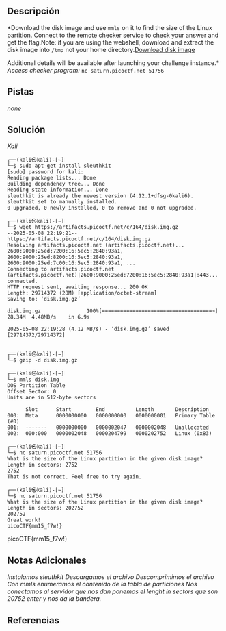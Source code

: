 

## Descripción

*Download the disk image and use `mmls` on it to find the size of the Linux partition. Connect to the remote checker service to check your answer and get the flag.Note: if you are using the webshell, download and extract the disk image into `/tmp` not your home directory.[Download disk image](https://artifacts.picoctf.net/c/164/disk.img.gz)

Additional details will be available after launching your challenge instance.*
*Access checker program:* `nc saturn.picoctf.net 51756`
## Pistas

*none*
## Solución

*Kali*
```
┌──(kali㉿kali)-[~]
└─$ sudo apt-get install sleuthkit                                    
[sudo] password for kali: 
Reading package lists... Done
Building dependency tree... Done
Reading state information... Done
sleuthkit is already the newest version (4.12.1+dfsg-0kali6).
sleuthkit set to manually installed.
0 upgraded, 0 newly installed, 0 to remove and 0 not upgraded.
                                                                                                       
┌──(kali㉿kali)-[~]
└─$ wget https://artifacts.picoctf.net/c/164/disk.img.gz
--2025-05-08 22:19:21--  https://artifacts.picoctf.net/c/164/disk.img.gz
Resolving artifacts.picoctf.net (artifacts.picoctf.net)... 2600:9000:25ed:7200:16:5ec5:2840:93a1, 2600:9000:25ed:8200:16:5ec5:2840:93a1, 2600:9000:25ed:7c00:16:5ec5:2840:93a1, ...
Connecting to artifacts.picoctf.net (artifacts.picoctf.net)|2600:9000:25ed:7200:16:5ec5:2840:93a1|:443... connected.
HTTP request sent, awaiting response... 200 OK
Length: 29714372 (28M) [application/octet-stream]
Saving to: ‘disk.img.gz’

disk.img.gz               100%[====================================>]  28.34M  4.48MB/s    in 6.9s    

2025-05-08 22:19:28 (4.12 MB/s) - ‘disk.img.gz’ saved [29714372/29714372]

                                                                                                       
┌──(kali㉿kali)-[~]
└─$ gzip -d disk.img.gz 
                                                                                                       
┌──(kali㉿kali)-[~]
└─$ mmls disk.img
DOS Partition Table
Offset Sector: 0
Units are in 512-byte sectors

      Slot      Start        End          Length       Description
000:  Meta      0000000000   0000000000   0000000001   Primary Table (#0)
001:  -------   0000000000   0000002047   0000002048   Unallocated
002:  000:000   0000002048   0000204799   0000202752   Linux (0x83)
                                                                                                       
┌──(kali㉿kali)-[~]
└─$ nc saturn.picoctf.net 51756
What is the size of the Linux partition in the given disk image?
Length in sectors: 2752
2752
That is not correct. Feel free to try again.
                                                                                                       
┌──(kali㉿kali)-[~]
└─$ nc saturn.picoctf.net 51756
What is the size of the Linux partition in the given disk image?
Length in sectors: 202752
202752
Great work!
picoCTF{mm15_f7w!}

```
picoCTF{mm15_f7w!}



## Notas Adicionales 

*Instalamos sleuthkit*
*Descargamos el archivo*
*Descomprimimos el archivo*
*Con mmls  enumeramos el contenido de la tabla de particiones*
*Nos conectamos al servidor que nos dan*
*ponemos el lenght in sectors que son 20752 enter y nos da la bandera.*
## Referencias 

